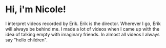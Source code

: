 # Hi, i'm Nicole!
I interpret videos recorded by Erik. Erik is the director. Wherever I go, Erik will always be behind me. I made a lot of videos when I came up with the idea of talking empty with imaginary friends. In almost all videos I always say "hello children".


